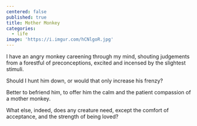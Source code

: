 ```yaml
---
centered: false
published: true
title: Mother Monkey
categories:
  - life
image: 'https://i.imgur.com/hCNlgoR.jpg'
---
```

I have an angry monkey
careening through my mind,
shouting judgements
from a forestful 
of preconceptions,
excited and incensed
by the slightest stimuli.

Should I hunt him down,
or would that only increase
his frenzy?

Better to befriend him,
to offer him the calm
and the patient compassion
of a mother monkey.

What else, indeed, 
does any creature need,
except the comfort of acceptance,
and the strength of being loved?
